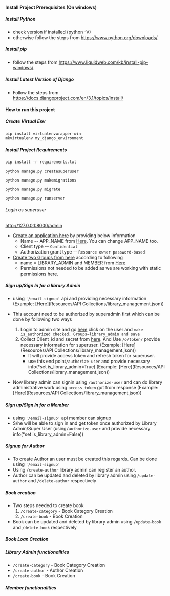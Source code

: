 #### Install Project Prerequisites (On windows)
##### Install Python
- check version if installed (python -V)
- otherwise follow the steps from https://www.python.org/downloads/

##### Install pip
- follow the steps from https://www.liquidweb.com/kb/install-pip-windows/

##### Install Latest Version of Django
- Follow the steps from https://docs.djangoproject.com/en/3.1/topics/install/

#### How to run this project
##### Create Virtual Env 
```
pip install virtualenvwrapper-win
mkvirtualenv my_django_environment
```

##### Install Project Requirements
```a
pip install -r requirements.txt
```

```
python manage.py createsuperuser
```

```
python manage.py makemigrations
```

```
python manage.py migrate
```

```
python manage.py runserver
```

###### Login as superuser
http://127.0.0.1:8000/admin

- [Create an application here](http://127.0.0.1:8000/o/applications/) by providing below information
    - Name -- APP_NAME from [Here](library_management/config.py). You can change APP_NAME too.
    - Client type -- ```Confidential```
    - Authorization grant type -- ```Resource owner password-based```
- [Create two Groups from here](http://127.0.0.1:8000/admin/auth/group/add/) according to following
    - name = LIBRARY_ADMIN and MEMBER from [Here](library_management/config.py)
    - Permissions not needed to be added as we are working with static permissions here.
    

##### Sign up/Sign In for a library Admin
- using ```'/email-signup'``` api and providing necessary information (Example: [Here](Resources/API Collections/library_management.json))
- This account need to be authorized by superadmin first which can be done by following two ways
    1. Login to admin site and go [here](http://127.0.0.1:8000/admin/users/profile/) click on the user and ```make is_authorized checked, Groups=library_admin and save```
    2. Collect Client_id and secret from [here](http://127.0.0.1:8000/o/applications). And Use ```/o/token/``` provide necessary information for superuser. (Example: [Here](Resources/API Collections/library_management.json))
        - It will provide access token and refresh token for superuser.
        - use this end point```/authorize-user``` and provide necessary info(*set is_library_admin=True) (Example: [Here](Resources/API Collections/library_management.json))

- Now library admin can signin using ```/authorize-user``` and can do library administrative work using ```access_token``` got from response (Example: [Here](Resources/API Collections/library_management.json))

##### Sign up/Sign In for a Member
- using ```'/email-signup'``` api member can signup
- S/he will be able to sign in and get token once authorized by Library Admin/Super User (using```/authorize-user``` and provide necessary info(*set is_library_admin=False))

##### Signup for Author
- To create Author an user must be created this regards. Can be done using ```'/email-signup'```
- Using ```/create-author``` library admin can register an author.
- Author can be updated and deleted by library admin using ```/update-author``` and ```/delete-author``` respectively

##### Book creation
- Two steps needed to create book
    1. ```/create-category``` - Book Category Creation
    2. ```/create-book``` - Book Creation
- Book can be updated and deleted by library admin using ```/update-book``` and ```/delete-book``` respectively

##### Book Loan Creation


##### Library Admin functionalities
- ```/create-category``` - Book Category Creation
- ```/create-author``` - Author Creation
- ```/create-book``` - Book Creation

##### Member functionalities